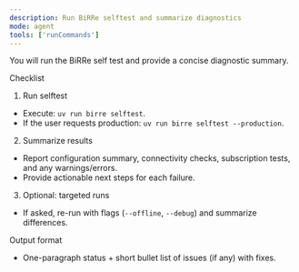 ```yaml
---
description: Run BiRRe selftest and summarize diagnostics
mode: agent
tools: ['runCommands']
---
```

You will run the BiRRe self test and provide a concise diagnostic summary.

Checklist

1. Run selftest
- Execute: `uv run birre selftest`.
- If the user requests production: `uv run birre selftest --production`.

2. Summarize results
- Report configuration summary, connectivity checks, subscription tests, and any warnings/errors.
- Provide actionable next steps for each failure.

3. Optional: targeted runs
- If asked, re-run with flags (`--offline`, `--debug`) and summarize differences.

Output format
- One-paragraph status + short bullet list of issues (if any) with fixes.

